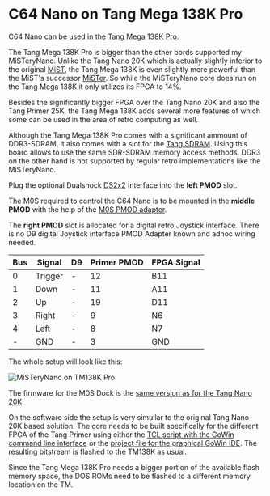 # C64 Nano on Tang Mega 138K Pro

C64 Nano can be used in the [Tang Mega 138K Pro](https://wiki.sipeed.com/hardware/en/tang/tang-mega-138k/mega-138k-pro.html).

The Tang Mega 138K Pro is bigger than the other bords supported my
MiSTeryNano. Unlike the Tang Nano 20K which is actually slightly
inferior to the original [MiST](https://github.com/mist-devel/mist-board/wiki), the Tang Mega 138K is even slightly
more powerful than the MiST's successor [MiSTer](https://mister-devel.github.io/MkDocs_MiSTer/). So while the
MiSTeryNano core does run on the Tang Mega 138K it only utilizes its
FPGA to 14%.

Besides the significantly bigger FPGA over the Tang Nano 20K and also
the Tang Primer 25K, the Tang Mega 138K adds several more features of
which some can be used in the area of retro computing as well. 

Although the Tang Mega 138K Pro comes with a significant ammount of
DDR3-SDRAM, it also comes with a slot for the [Tang
SDRAM](https://wiki.sipeed.com/hardware/en/tang/tang-PMOD/FPGA_PMOD.html#TANG_SDRAM). Using this board allows to use the same SDR-SDRAM memory access
methods. DDR3 on the other hand is not supported by regular retro
implementations like the MiSTeryNano.

Plug the optional Dualshock [DS2x2](https://wiki.sipeed.com/hardware/en/tang/tang-PMOD/FPGA_PMOD.html#PMOD_DS2x2) Interface into the **left PMOD** slot.<br>

The M0S required to control the C64 Nano is to be mounted in the
**middle PMOD** with the help of the [M0S PMOD adapter](board/m0s_pmod).

The **right PMOD** slot is allocated for a digital retro Joystick interface.
There is no D9 digital Joystick interface PMOD Adapter known and adhoc wiring needed.

|Bus|Signal| D9  |Primer PMOD| FPGA Signal    |
| - |------|-------------------|-|-------|
| 0 | Trigger | -    |12|  B11      |
| 1 | Down    | -    |11|  A11      |
| 2 | Up      | -    |19|  D11      |
| 3 | Right   | -    | 9|  N6      |
| 4 | Left    | -    | 8|  N7      |
| - | GND     | -    | 3|  GND      |

The whole setup will look like this:

![MiSTeryNano on TM138K Pro](./.assets/ds2_m0s_pmod_tm138kpro.png)

The firmware for the M0S Dock is the [same version as for the Tang
Nano 20K](firmware/misterynano_fw/).

On the software side the setup is very simuilar to the original Tang Nano 20K based solution. The core needs to be built specifically
for the different FPGA of the Tang Primer using either the [TCL script with the GoWin command line interface](build_tm138kpro.tcl) or the
[project file for the graphical GoWin IDE](tang_mega_138kpro_c64.gprj). The resulting bitstream is flashed to the TM138K as usual.

Since the Tang Mega 138K Pro needs a bigger portion of the available flash
memory space, the DOS ROMs need to be flashed to a different memory location
on the TM.
